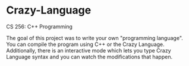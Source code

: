 # Crazy-Language
CS 256: C++ Programming

The goal of this project was to write your own "programming language". You can compile the program using C++ or the Crazy Language.
Additionally, there is an interactive mode which lets you type Crazy Language syntax and you can watch the modifications that happen.
